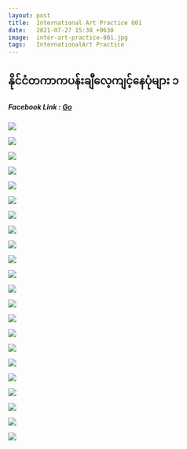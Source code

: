 ```yaml
---
layout: post
title:  International Art Practice 001
date:   2021-07-27 15:38 +0630
image:  inter-art-practice-001.jpg
tags:   InternationalArt Practice
---
```

## နိုင်ငံတကာကပန်းချီလေ့ကျင့်နေပုံများ ၁

##### Facebook Link : [Go](https://www.facebook.com/groups/243207936740930/posts/255155162212874/)

![]({{site.baseurl}}/img/inter-art-practice-001/01.jpg)

![]({{site.baseurl}}/img/inter-art-practice-001/02.jpg)

![]({{site.baseurl}}/img/inter-art-practice-001/03.jpg)

![]({{site.baseurl}}/img/inter-art-practice-001/04.jpg)

![]({{site.baseurl}}/img/inter-art-practice-001/05.jpg)

![]({{site.baseurl}}/img/inter-art-practice-001/06.jpg)

![]({{site.baseurl}}/img/inter-art-practice-001/07.jpg)

![]({{site.baseurl}}/img/inter-art-practice-001/08.jpg)

![]({{site.baseurl}}/img/inter-art-practice-001/09.jpg)

![]({{site.baseurl}}/img/inter-art-practice-001/10.jpg)

![]({{site.baseurl}}/img/inter-art-practice-001/11.jpg)

![]({{site.baseurl}}/img/inter-art-practice-001/12.jpg)

![]({{site.baseurl}}/img/inter-art-practice-001/13.jpg)

![]({{site.baseurl}}/img/inter-art-practice-001/14.jpg)

![]({{site.baseurl}}/img/inter-art-practice-001/15.jpg)

![]({{site.baseurl}}/img/inter-art-practice-001/16.jpg)

![]({{site.baseurl}}/img/inter-art-practice-001/17.jpg)

![]({{site.baseurl}}/img/inter-art-practice-001/18.jpg)

![]({{site.baseurl}}/img/inter-art-practice-001/19.jpg)

![]({{site.baseurl}}/img/inter-art-practice-001/20.jpg)

![]({{site.baseurl}}/img/inter-art-practice-001/21.jpg)

![]({{site.baseurl}}/img/inter-art-practice-001/22.jpg)
